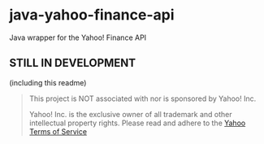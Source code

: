 # java-yahoo-finance-api

Java wrapper for the Yahoo! Finance API

## STILL IN DEVELOPMENT
(including this readme)


> This project is NOT associated with nor is sponsored by Yahoo! Inc. 
>
>Yahoo! Inc. is the exclusive owner of all trademark and other intellectual property rights.
>Please read and adhere to the [Yahoo Terms of Service](https://policies.yahoo.com/us/en/yahoo/terms/product-atos/apiforydn/index.htm)

